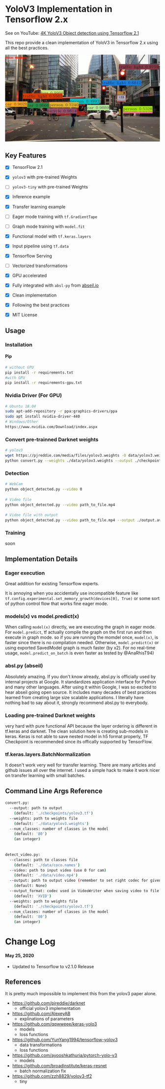 # YoloV3 Implementation in Tensorflow 2.x

See on YouTube: [4K YoloV3 Object detection using Tensorflow 2.1](https://www.youtube.com/watch?v=2Xc9oj2qMRc)

This repo provide a clean implementation of YoloV3 in Tensorflow 2.x using all the best practices.

![Instance Detection Sample](assets/Object_On_Frame.jpg)
## Key Features

- [x] TensorFlow 2.1
- [x] `yolov3` with pre-trained Weights
- [ ] `yolov3-tiny` with pre-trained Weights
- [x] Inference example
- [x] Transfer learning example
- [ ] Eager mode training with `tf.GradientTape`
- [ ] Graph mode training with `model.fit`
- [x] Functional model with `tf.keras.layers`
- [x] Input pipeline using `tf.data`
- [x] Tensorflow Serving
- [ ] Vectorized transformations
- [x] GPU accelerated
- [x] Fully integrated with `absl-py` from [abseil.io](https://abseil.io)
- [x] Clean implementation
- [x] Following the best practices
- [x] MIT License


## Usage

### Installation

#### Pip

```bash
# without GPU
pip install -r requirements.txt
#with GPU
pip install -r requirements-gpu.txt
```

### Nvidia Driver (For GPU)

```bash
# Ubuntu 18.04
sudo apt-add-repository -r ppa:graphics-drivers/ppa
sudo apt install nvidia-driver-440
# Windows/Other
https://www.nvidia.com/Download/index.aspx
```

### Convert pre-trainned Darknet weights

```bash
# yolov3
wget https://pjreddie.com/media/files/yolov3.weights -O data/yolov3.weights
python convert.py --weights ./data/yolov3.weights --output ./checkpoints/yolov3.tf
```

### Detection 

```bash
# WebCam
python object_detected.py --video 0

# Video file
python object_detected.py --video path_to_file.mp4

# Vidoe file with output
python object_detected.py --video path_to_file.mp4 --output ./output.avi
```

### Training 

soon


## Implementation Details

### Eager execution

Great addition for existing Tensorflow experts.

It is annoying when you accidentally use incompatible feature like
`tf.config.experimental.set_memory_growth(devices[0], True)` or some sort of python 
control flow that works fine eager mode.

### models(x) vs model.predict(x)

When calling `model(x)` directly, we are executing the graph in eager mode. For
`model.predict`, tf actually compile the graph on the first run and then execute
in graph mode. so if you are running the momdel once, `model(x)`, is faster since there is no compilation needed. Otherwise, `model.predict(x)` or using exported SavedModel graph is much faster (by x2). For no real-time usage, `model.predict_on_batch` is even faster as tested by @AnaRhisT94)

### absl.py (abseil)

Absolutely amazing. If you don't know already, absl.py is officially used by
internal projects at Google. It standardizes application interface for Python
and many other languages. After using it within Google, I was so excited
to hear abseil going open source. It includes many decades of best practices
learned from creating large size scalable applications. I literally have
nothing bad to say about it, strongly recommend absl.py to everybody.

### Loading pre-trained Darknet weights

very hard with pure functional API because the layer ordering is different in
tf.keras and darknet. The clean solution here is creating sub-models in keras.
Keras is not able to save nested model in h5 format properly, TF Checkpoint is
recommended since its offically supported by TensorFlow.

### tf.keras.layers.BatchNormalization

It doesn't work very well for transfer learning. There are many articles and
github issues all over the internet. I used a simple hack to make it work nicer
on transfer learning with small batches.

## Command Line Args Reference

```bash
convert.py:
  --output: path to output
    (default: './checkpoints/yolov3.tf')
  --weights: path to weights file
    (default: './data/yolov3.weights')
  --num_classes: number of classes in the model
    (default: '80')
    (an integer)


detect_video.py:
  --classes: path to classes file
    (default: './data/coco.names')
  --video: path to input video (use 0 for cam)
    (default: './data/video.mp4')
  --output: path to output video (remember to set right codec for given format. e.g. XVID for .avi)
    (default: None)
  --output_format: codec used in VideoWriter when saving video to file
    (default: 'XVID')
  --weights: path to weights file
    (default: './checkpoints/yolov3.tf')
  --num_classes: number of classes in the model
    (default: '80')
    (an integer)

```

# Change Log

#### May 25, 2020

- Updated to Tensorflow to v2.1.0 Release


## References

It is pretty much impossible to implement this from the yolov3 paper alone. 

- https://github.com/pjreddie/darknet
    - official yolov3 implementation
- https://github.com/AlexeyAB
    - explinations of parameters
- https://github.com/qqwweee/keras-yolo3
    - models
    - loss functions
- https://github.com/YunYang1994/tensorflow-yolov3
    - data transformations
    - loss functions
- https://github.com/ayooshkathuria/pytorch-yolo-v3
    - models
- https://github.com/broadinstitute/keras-resnet
    - batch normalization fix
- https://github.com/zzh8829/yolov3-tf2
	- tiny
